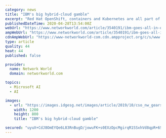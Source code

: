 ```yaml
---
category: news
title: "IBM's big hybrid-cloud gamble"
excerpt: "Red Hat OpenShift, containers and Kubernetes are all part of Big Blue's hybrid-cloud vision as laid out by IBM's new CEO Arvind Krishna."
publishedDateTime: 2020-04-28T13:54:00Z
webUrl: "https://www.networkworld.com/article/3540191/ibm-goes-all-in-on-hybrid-cloud.html"
ampWebUrl: "https://www.networkworld.com/article/3540191/ibm-goes-all-in-on-hybrid-cloud.amp.html"
cdnAmpWebUrl: "https://www-networkworld-com.cdn.ampproject.org/c/s/www.networkworld.com/article/3540191/ibm-goes-all-in-on-hybrid-cloud.amp.html"
type: article
quality: 44
heat: 44
published: false

provider:
  name: Network World
  domain: networkworld.com

topics:
  - Microsoft AI
  - AI

images:
  - url: "https://images.idgesg.net/images/article/2019/10/cso_nw_gears_in_the_form_of_a_cloud_controls_by_bet_noire_gettyimages-920681260_binary_by_ivanastar_gettyimages-831475286_2400x1600-100814873-large.jpg"
    width: 1200
    height: 800
    title: "IBM's big hybrid-cloud gamble"

secured: "uyuX+CdJ8OmEYQe6L83RnBugD/jowuFK+s0EXzDpcMgirqR1SSxhVd8qpR+6SoFiO3ehT0hrGJXFP1cG4cEIA33GDDINIt7Yoct568wkEgaFAzmD79traIQBZxEDYGBMXu6qfxVfkFKCVWYEe0WGobrsVkH1E1TKfAm/QagVhwA/73kmqmhDqIpfX7+5D7t5uolZDUZ/trYftbAFuyWpP99wk/FDqBp0hVa8jd6XF4Ez8Gt22TKKt51bcAyaJWfM8lSrAnZ/60+4jbNl+84PqDiiaWW068J/QEkLIA70U8GNssvP4Im3E7IxdCeF+myYk/v+i2mEXTv42t6IecmgQ3Pip+h9MZM2B/uT0YSljzFsz7dl2BzLGMbmX8m0uY/BehbkI1Q9kVsH+vObBhEblYLjRYdVRJq6cbxr5tX4Bo6AQXSWSnO0fs9TrxDRg2kuAR9XSHhkjQ2uWTcT5au9+g258Ax60L06ZACeeQ+wLQc=;SPQQRHrU0K6YVj12OvdmNA=="
---
```


